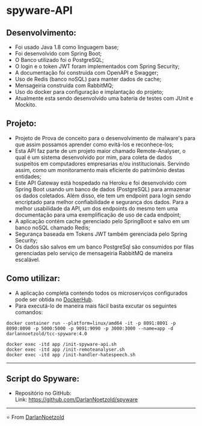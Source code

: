 # spyware-API
## Desenvolvimento:
* Foi usado Java 1.8 como linguagem base;
* Foi desenvolvido com Spring Boot;
* O Banco utilizado foi o PostgreSQL;
* O login e o token JWT foram implementados com Spring Security;
* A documentação foi construida com OpenAPI e Swagger;
* Uso de Redis (banco noSQL) para manter dados de cache;
* Mensageiria construída com RabbitMQ;
* Uso do docker para configuração e implantação do projeto;
* Atualmente esta sendo desenvolvido uma bateria de testes com JUnit e Mockito.

## Projeto:
* Projeto de Prova de conceito para o desenvolvimento de malware's para que assim possamos aprender como evitá-los e reconhece-los;
* Esta API faz parte de um projeto maior chamado Remote-Analyser, o qual é um sistema desenvolvido por mim, para coleta de dados suspeitos em computadores empresarias e/ou institucionais. Servindo assim, como um monitoramento mais eficiente do patrimônio destas entidades;
* Este API Gateway está hospedado na Heroku e foi desenvolvido com Spring Boot usando um banco de dados (PostgreSQL) para armazenar os dados coletados. Além disso, ele tem um endpoint para login sendo encriptado para melhor confiabilidade e segurança dos dados. Para a melhor usabilidade da API, um dos endpoints do mesmo tem uma documentação para uma exemplificação de uso de cada endpoint;
* A aplicação contém cache gerenciado pelo SpringBoot e salvo em um banco noSQL chamado Redis;
* Segurança baseada em Tokens JWT também gerenciada pelo Spring Security;
* Os dados são salvos em um banco PostgreSql são consumidos por filas gerenciadas pelo serviço de mensageiria RabbitMQ de maneira escalável.


## Como utilizar:
* A aplicação completa contendo todos os microserviços configurados pode ser obtida no [DockerHub](https://hub.docker.com/repository/docker/darlannoetzold/tcc-spyware/general).
* Para executá-lo de maneira mais fácil basta excutar os seguintes comandos:
```
docker container run --platform=linux/amd64 -it -p 8091:8091 -p 8090:8090 -p 5000:5000 -p 9091:9090 -p 3000:3000 --name=app -d darlannoetzold/tcc-spyware:4.0

docker exec -itd app /init-spyware-api.sh
docker exec -itd app /init-remoteanalyser.sh
docker exec -itd app /init-handler-hatespeech.sh
```
---
## Script do Spyware:
* Repositório no GitHub:
<br>Link: https://github.com/DarlanNoetzold/spyware

---
⭐️ From [DarlanNoetzold](https://github.com/DarlanNoetzold)
